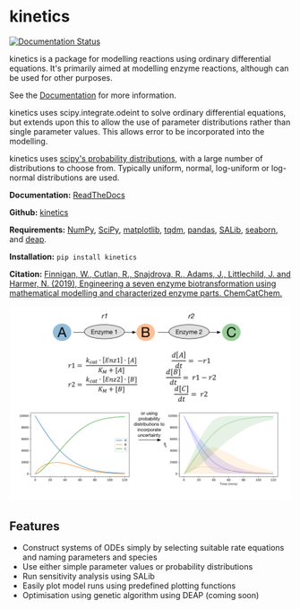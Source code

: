 # kinetics

[![Documentation Status](https://readthedocs.org/projects/docs/badge/?version=latest)](https://kinetics.readthedocs.io/en/latest/?badge=latest)

kinetics is a package for modelling reactions using ordinary differential equations. It's primarily aimed at modelling enzyme reactions, although can be used for other purposes.

See the [Documentation](http://kinetics.readthedocs.org) for more information.

kinetics uses scipy.integrate.odeint to solve ordinary differential equations, but extends upon this to allow the use of parameter distributions rather than single parameter values. This allows error to be incorporated into the modelling.

kinetics uses [scipy's probability distributions](https://docs.scipy.org/doc/scipy/reference/stats.html/), with a large number of distributions to choose from. Typically uniform, normal, log-uniform or log-normal distributions are used.

**Documentation:** [ReadTheDocs](http://kinetics.readthedocs.org)

**Github:** [kinetics](https://github.com/willfinnigan/kinetics)

**Requirements:** [NumPy](http://www.numpy.org/), [SciPy](http://www.scipy.org/), [matplotlib](http://matplotlib.org/), [tqdm](https://tqdm.github.io), [pandas](http://pandas.pydata.org), [SALib](https://salib.readthedocs.io), [seaborn](http://seaborn.pydata.org), and [deap](https://deap.readthedocs.io/en/master/).

**Installation:** `pip install kinetics`

**Citation:** [Finnigan, W., Cutlan, R., Snajdrova, R., Adams, J., Littlechild, J. and Harmer, N. (2019), Engineering a seven enzyme biotransformation using mathematical modelling and characterized enzyme parts. ChemCatChem.](https://doi.org/10.1002/cctc.201900646)

![Graphical Abstract](docs/images/title_diagram.png)

## Features
- Construct systems of ODEs simply by selecting suitable rate equations and naming parameters and species
- Use either simple parameter values or probability distributions
- Run sensitivity analysis using SALib
- Easily plot model runs using predefined plotting functions
- Optimisation using genetic algorithm using DEAP (coming soon)